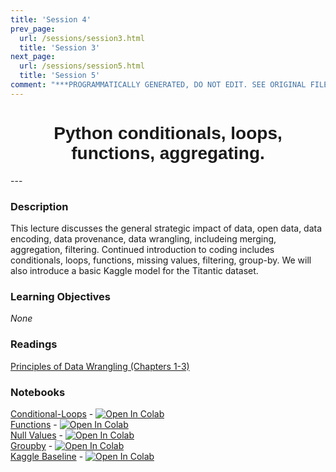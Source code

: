 ```yaml
---
title: 'Session 4'
prev_page:
  url: /sessions/session3.html
  title: 'Session 3'
next_page:
  url: /sessions/session5.html
  title: 'Session 5'
comment: "***PROGRAMMATICALLY GENERATED, DO NOT EDIT. SEE ORIGINAL FILES IN /content***"
---
```

<h1  style="font-family:  Verdana,  Geneva,  sans-serif;  text-align:center">Python  conditionals,  loops,  functions,  aggregating.  </h1> 
--- 
 
###  Description 
This  lecture  discusses  the  general  strategic  impact  of  data,  open  data,  data  encoding,  data  provenance,  data  wrangling,  includeing  merging,  aggregation,  filtering.  Continued  introduction  to  coding  includes  conditionals,  loops,  functions,  missing  values,  filtering,  group-by.    We  will  also  introduce  a  basic  Kaggle  model  for  the  Titantic  dataset.   
 
###  Learning  Objectives 
*None* 
 
###  Readings 
[Principles  of  Data  Wrangling  (Chapters  1-3)](http://proquestcombo.safaribooksonline.com.libproxy.rpi.edu/book/databases/business-intelligence/9781491938911) 
 
###  Notebooks 
[Conditional-Loops](https://rpi.analyticsdojo.com/notebooks/03-python/01-intro-python-conditionals-loops.html)  -  [![Open  In  Colab](https://colab.research.google.com/assets/colab-badge.svg)](https://colab.research.google.com/github/RPI-DATA/course-intro-ml-app/blob/master/content/notebooks/03-python/04-intro-python-groupby.ipynb)<br>[Functions](https://rpi.analyticsdojo.com/notebooks/03-python/02-intro-python-functions.html)  -  [![Open  In  Colab](https://colab.research.google.com/assets/colab-badge.svg)](https://colab.research.google.com/github/RPI-DATA/course-intro-ml-app/blob/master/content/notebooks/03-python/05-intro-kaggle-baseline.ipynb)<br>[Null  Values](https://rpi.analyticsdojo.com/notebooks/03-python/03-intro-python-null-values.html)  -  [![Open  In  Colab](https://colab.research.google.com/assets/colab-badge.svg)]()<br>[Groupby](https://rpi.analyticsdojo.com/notebooks/03-python/04-intro-python-groupby.html)  -  [![Open  In  Colab](https://colab.research.google.com/assets/colab-badge.svg)]()<br>[Kaggle  Baseline](https://rpi.analyticsdojo.com/notebooks/03-python/05-intro-kaggle-baseline.html)  -  [![Open  In  Colab](https://colab.research.google.com/assets/colab-badge.svg)]()<br>
